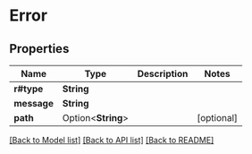 # Error

## Properties

Name | Type | Description | Notes
------------ | ------------- | ------------- | -------------
**r#type** | **String** |  | 
**message** | **String** |  | 
**path** | Option<**String**> |  | [optional]

[[Back to Model list]](../README.md#documentation-for-models) [[Back to API list]](../README.md#documentation-for-api-endpoints) [[Back to README]](../README.md)


